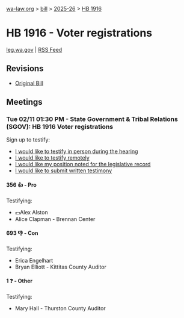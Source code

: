 [wa-law.org](/) > [bill](/bill/) > [2025-26](/bill/2025-26/) > [HB 1916](/bill/2025-26/hb/1916/)

# HB 1916 - Voter registrations
[leg.wa.gov](https://app.leg.wa.gov/billsummary?BillNumber=1916&Year=2025&Initiative=false) | [RSS Feed](./rss.xml)

## Revisions
* [Original Bill](1/)

## Meetings
### Tue 02/11 01:30 PM - State Government & Tribal Relations (SGOV): HB 1916 Voter registrations
Sign up to testify:
* [I would like to testify in person during the hearing](https://app.leg.wa.gov/csi/Testifier/Add?chamber=House&mId=32766&aId=163859&caId=25786&tId=1)
* [I would like to testify remotely](https://app.leg.wa.gov/csi/Testifier/Add?chamber=House&mId=32766&aId=163859&caId=25786&tId=2)
* [I would like my position noted for the legislative record](https://app.leg.wa.gov/csi/Testifier/Add?chamber=House&mId=32766&aId=163859&caId=25786&tId=3)
* [I would like to submit written testimony](https://app.leg.wa.gov/csi/Testifier/Add?chamber=House&mId=32766&aId=163859&caId=25786&tId=4)

#### 356 👍 - Pro
Testifying:
* 💵Alex Alston
* Alice Clapman - Brennan Center

#### 693 👎 - Con
Testifying:
* Erica Engelhart
* Bryan Elliott - Kittitas County Auditor

#### 1 ❓ - Other
Testifying:
* Mary Hall - Thurston County Auditor
